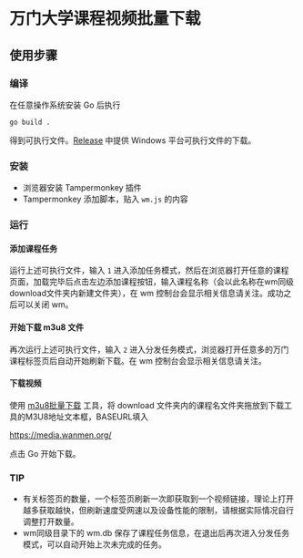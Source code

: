 # 万门大学课程视频批量下载

## 使用步骤

### 编译

在任意操作系统安装 Go 后执行
``` shell
go build .
```
得到可执行文件。[Release](https://github.com/cildhdi/wm/releases) 中提供 Windows 平台可执行文件的下载。

### 安装

- 浏览器安装 Tampermonkey 插件
- Tampermonkey 添加脚本，贴入 `wm.js` 的内容

### 运行

#### 添加课程任务

运行上述可执行文件，输入 `1` 进入添加任务模式，然后在浏览器打开任意的课程页面，加载完毕后点击左边添加课程按钮，输入课程名称（会以此名称在wm同级download文件夹内新建文件夹），在 wm 控制台会显示相关信息请关注。成功之后可以关闭 wm。

#### 开始下载 m3u8 文件
再次运行上述可执行文件，输入 `2` 进入分发任务模式，浏览器打开任意多的万门课程标签页后自动开始刷新下载。在 wm 控制台会显示相关信息请关注。

#### 下载视频
使用 [m3u8批量下载](https://nilaoda.github.io/N_m3u8DL-CLI/SimpleGUI.html) 工具，将 download 文件夹内的课程名文件夹拖放到下载工具的M3U8地址文本框，BASEURL填入

https://media.wanmen.org/

点击 Go 开始下载。

### TIP
- 有关标签页的数量，一个标签页刷新一次即获取到一个视频链接，理论上打开越多获取越快，但刷新速度受网速以及设备性能的限制，请根据实际情况自行调整打开数量。
- wm同级目录下的 wm.db 保存了课程任务信息，在退出后再次进入分发任务模式，可以自动开始上次未完成的任务。